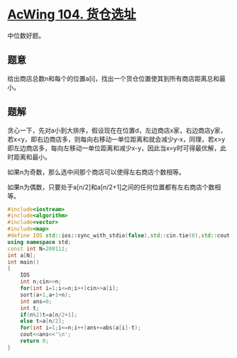 # [AcWing 104. 货仓选址](https://www.acwing.com/problem/content/106/)

中位数好题。

## 题意

给出商店总数n和每个的位置a[i]，找出一个货仓位置使其到所有商店距离总和最小。

## 题解

贪心一下，先对a小到大排序，假设现在在位置d，左边商店x家，右边商店y家，若x<y，即右边商店多，则每向右移动一单位距离和就会减少y-x，同理，若x>y即左边商店多，每向左移动一单位距离和减少x-y，因此当x=y时可得最优解，此时距离和最小。

如果n为奇数，那么选中间那个商店可以使得左右商店个数相等。

如果n为偶数，只要处于a[n/2]和a[n/2+1]之间的任何位置都有左右商店个数相等。

```c++
#include<iostream>
#include<algorithm>
#include<vector>
#include<map>
#define IOS std::ios::sync_with_stdio(false),std::cin.tie(0),std::cout.tie(0);
using namespace std;
const int N=200111;
int a[N];
int main()
{
    IOS
    int n;cin>>n;
    for(int i=1;i<=n;i++)cin>>a[i];
    sort(a+1,a+1+n);
    int ans=0;
    int t;
    if(n%2)t=a[n/2+1];
    else t=a[n/2];
    for(int i=1;i<=n;i++)ans+=abs(a[i]-t);
    cout<<ans<<'\n';
    return 0;
}
```

